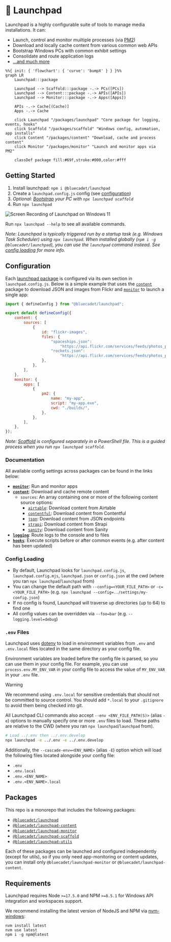 # 🚀 Launchpad

Launchpad is a highly configurable suite of tools to manage media installations. It can:

- Launch, control and monitor muiltiple processes (via [PM2](https://pm2.keymetrics.io/))
- Download and locally cache content from various common web APIs
- Bootstrap Windows PCs with common exhibit settings
- Consolidate and route application logs
- [...and much more](#documentation)

```mermaid
%%{ init: { 'flowchart': { 'curve': 'bumpX' } } }%%
graph LR
    Launchpad:::package

    Launchpad --> Scaffold:::package -.-> PCs([PCs])
    Launchpad --> Content:::package -.-> APIs([APIs])
    Launchpad --> Monitor:::package -.-> Apps([Apps])

    APIs -.-> Cache[(Cache)]
    Apps -.-> Cache

    click Launchpad "/packages/launchpad" "Core package for logging, events, hooks"
    click Scaffold "/packages/scaffold" "Windows config, automation, app installs"
    click Content "/packages/content" "Download, cache and process content"
    click Monitor "/packages/monitor" "Launch and monitor apps via PM2"

    classDef package fill:#69f,stroke:#000,color:#fff
```

## Getting Started

1. Install launchpad: `npm i @bluecadet/launchpad`
2. Create a `launchpad.config.js` config (see [configuration](#configuration))
3. _Optional: [Bootstrap](/packages/scaffold) your PC with `npx launchpad scaffold`_
4. Run `npx launchpad`

![Screen Recording of Launchpad on Windows 11](https://user-images.githubusercontent.com/295789/197365153-d62d9218-2ffa-4611-ac61-fa5bf786766a.gif)

Run `npx launchpad --help` to see all available commands.

_Note: Launchpad is typically triggered run by a startup task (e.g. Windows Task Scheduler) using `npx launchpad`. When installed globally (`npm i -g @bluecadet/launchpad`), you can use the `launchpad` command instead. See [config loading](#config-loading) for more info._

## Configuration

Each [launchpad package](#packages) is configured via its own section in `launchpad.config.js`. Below is a simple example that uses the [`content`](/packages/content) package to download JSON and images from Flickr and [`monitor`](/packages/monitor) to launch a single app:

```js
import { defineConfig } from "@bluecadet/launchpad";

export default defineConfig({
	content: {
		sources: [
			{
				id: "flickr-images",
				files: {
					"spaceships.json":
						"https://api.flickr.com/services/feeds/photos_public.gne?format=json&nojsoncallback=1&tags=spaceship",
					"rockets.json":
						"https://api.flickr.com/services/feeds/photos_public.gne?format=json&nojsoncallback=1&tags=rocket",
				},
			},
		],
	},
	monitor: {
		apps: [
			{
				pm2: {
					name: "my-app",
					script: "my-app.exe",
					cwd: "./builds/",
				},
			},
		],
	},
});
```

_Note: [Scaffold](/packages/scaffold) is configured separately in a PowerShell file. This is a guided process when you run `npx launchpad scaffold`._

### Documentation

All available config settings across packages can be found in the links below:

- [**`monitor`**](/packages/monitor/README.md): Run and monitor apps
- [**`content`**](/packages/content/README.md): Download and cache remote content
  - `sources`: An array containing one or more of the following content source options:
    - [`airtable`](/packages/content/docs/airtable-source.md): Download content from Airtable
    - [`contentful`](/packages/content/docs/contentful-source.md): Download content from Contentful
    - [`json`](/packages/content/docs/json-source.md): Download content from JSON endpoints
    - [`strapi`](/packages/content/docs/strapi-source.md): Download content from Strapi
    - [`sanity`](/packages/content/docs/sanity-source.md): Download content from Sanity
- [**`logging`**](/packages/launchpad/docs/logging.md): Route logs to the console and to files
- [**`hooks`**](/packages/launchpad/docs/hooks.md): Execute scripts before or after common events (e.g. after content has been updated)

### Config Loading

- By default, Launchpad looks for `launchpad.config.js`, `launchpad.config.mjs`, `launchpad.json` or `config.json` at the cwd (where you ran `npx launchpad`/`launchpad` from)
- You can change the default path with `--config=<YOUR_FILE_PATH>` or `-c=<YOUR_FILE_PATH>` (e.g. `npx launchpad --config=../settings/my-config.json`)
- If no config is found, Launchpad will traverse up directories (up to 64) to find one
- All config values can be overridden via `--foo=bar` (e.g. `--logging.level=debug`)

### `.env` Files

Launchpad uses [dotenv](https://github.com/motdotla/dotenv) to load in environment variables from `.env` and `.env.local` files located in the same directory as your config file.

Environment variables are loaded before the config file is parsed, so you can use them in your config file. For example, you can use `process.env.MY_ENV_VAR` in your config file to access the value of `MY_ENV_VAR` in your `.env` file.

> [!WARNING]  
> We recommend using `.env.local` for sensitive credentials that should not be committed to source control. You should add `*.local` to your `.gitignore` to avoid them being checked into git.

All Launchpad CLI commands also accept `--env <ENV_FILE_PATH(S)>` (alias `-e`) options to manually specify one or more `.env` files to load. These paths are relative to the CWD (where you ran `npx launchpad`/`launchpad` from).

```sh
# Load ../.env then ../.env.develop
npx launchpad -e ../.env -e ../.env.develop
```

Additionally, the `--cascade-env=<ENV_NAME>` (alias `-E`) option which will load the following files located alongside your config file:

- `.env`
- `.env.local`
- `.env.<ENV_NAME>`
- `.env.<ENV_NAME>.local`

## Packages

This repo is a monorepo that includes the following packages:

- [`@bluecadet/launchpad`](/packages/launchpad)
- [`@bluecadet/launchpad-content`](/packages/content)
- [`@bluecadet/launchpad-monitor`](/packages/monitor)
- [`@bluecadet/launchpad-scaffold`](/packages/scaffold)
- [`@bluecadet/launchpad-utils`](/packages/utils)

Each of these packages can be launched and configured independently (except for utils), so if you only need app-monitoring or content updates, you can install only `@bluecadet/launchpad-monitor` or `@bluecadet/launchpad-content`.

## Requirements

Launchpad requires Node `>=17.5.0` and NPM `>=8.5.1` for Windows API integration and workspaces support.

We recommend installing the latest version of NodeJS and NPM via [nvm-windows](https://github.com/coreybutler/nvm-windows):

```
nvm install latest
nvm use latest
npm i -g npm@latest
```
